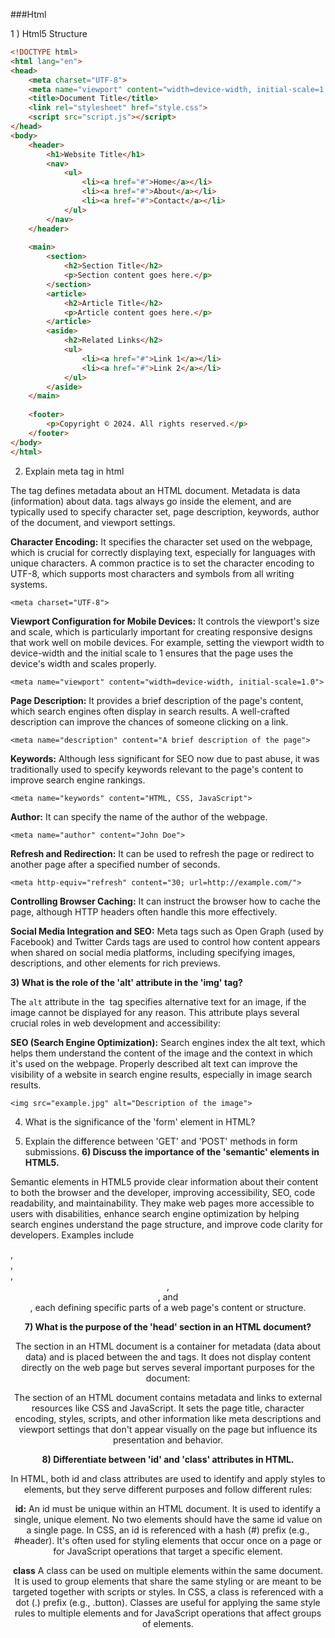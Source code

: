 ###Html

1 ) Html5 Structure

```html
<!DOCTYPE html>
<html lang="en">
<head>
    <meta charset="UTF-8">
    <meta name="viewport" content="width=device-width, initial-scale=1.0">
    <title>Document Title</title>
    <link rel="stylesheet" href="style.css">
    <script src="script.js"></script>
</head>
<body>
    <header>
        <h1>Website Title</h1>
        <nav>
            <ul>
                <li><a href="#">Home</a></li>
                <li><a href="#">About</a></li>
                <li><a href="#">Contact</a></li>
            </ul>
        </nav>
    </header>
    
    <main>
        <section>
            <h2>Section Title</h2>
            <p>Section content goes here.</p>
        </section>
        <article>
            <h2>Article Title</h2>
            <p>Article content goes here.</p>
        </article>
        <aside>
            <h2>Related Links</h2>
            <ul>
                <li><a href="#">Link 1</a></li>
                <li><a href="#">Link 2</a></li>
            </ul>
        </aside>
    </main>
    
    <footer>
        <p>Copyright © 2024. All rights reserved.</p>
    </footer>
</body>
</html>

```

2) Explain meta tag in html

The <meta> tag defines metadata about an HTML document. Metadata is data (information) about data. <meta> tags always go inside the <head> element, and are typically used to specify character set, page description, keywords, author of the document, and viewport settings.



**Character Encoding:** It specifies the character set used on the webpage, which is crucial for correctly displaying text, especially for languages with unique characters. A common practice is to set the character encoding to UTF-8, which supports most characters and symbols from all writing systems.


`<meta charset="UTF-8">`

**Viewport Configuration for Mobile Devices:** It controls the viewport's size and scale, which is particularly important for creating responsive designs that work well on mobile devices. For example, setting the viewport width to device-width and the initial scale to 1 ensures that the page uses the device's width and scales properly.


`<meta name="viewport" content="width=device-width, initial-scale=1.0">`

**Page Description:** It provides a brief description of the page's content, which search engines often display in search results. A well-crafted description can improve the chances of someone clicking on a link.


`<meta name="description" content="A brief description of the page">`

**Keywords:** Although less significant for SEO now due to past abuse, it was traditionally used to specify keywords relevant to the page's content to improve search engine rankings.


`<meta name="keywords" content="HTML, CSS, JavaScript">`

**Author:** It can specify the name of the author of the webpage.


`<meta name="author" content="John Doe">`

**Refresh and Redirection:** It can be used to refresh the page or redirect to another page after a specified number of seconds.


`<meta http-equiv="refresh" content="30; url=http://example.com/">`

**Controlling Browser Caching:** It can instruct the browser how to cache the page, although HTTP headers often handle this more effectively.

**Social Media Integration and SEO:** Meta tags such as Open Graph (used by Facebook) and Twitter Cards tags are used to control how content appears when shared on social media platforms, including specifying images, descriptions, and other elements for rich previews.


**3)  What is the role of the 'alt' attribute in the 'img' tag?**

The `alt` attribute in the <img> tag specifies alternative text for an image, if the image cannot be displayed for any reason. This attribute plays several crucial roles in web development and accessibility:

**SEO (Search Engine Optimization):** Search engines index the alt text, which helps them understand the content of the image and the context in which it's used on the webpage. Properly described alt text can improve the visibility of a website in search engine results, especially in image search results.

`<img src="example.jpg" alt="Description of the image">`


4) What is the significance of the 'form' element in HTML?

5) Explain the difference between 'GET' and 'POST' methods in form submissions.
**6) Discuss the importance of the 'semantic' elements in HTML5.**


Semantic elements in HTML5 provide clear information about their content to both the browser and the developer, improving accessibility, SEO, code readability, and maintainability. They make web pages more accessible to users with disabilities, enhance search engine optimization by helping search engines understand the page structure, and improve code clarity for developers. Examples include <article>, <aside>, <footer>, <header>, <nav>, and <section>, each defining specific parts of a web page's content or structure.

**7) What is the purpose of the 'head' section in an HTML document?**

The <head> section in an HTML document is a container for metadata (data about data) and is placed between the <html> and <body> tags. It does not display content directly on the web page but serves several important purposes for the document:

The <head> section of an HTML document contains metadata and links to external resources like CSS and JavaScript. It sets the page title, character encoding, styles, scripts, and other information like meta descriptions and viewport settings that don't appear visually on the page but influence its presentation and behavior.

**8) Differentiate between 'id' and 'class' attributes in HTML.**


In HTML, both id and class attributes are used to identify and apply styles to elements, but they serve different purposes and follow different rules:

**id:** An id must be unique within an HTML document. It is used to identify a single, unique element. No two elements should have the same id value on a single page. In CSS, an id is referenced with a hash (#) prefix (e.g., #header). It's often used for styling elements that occur once on a page or for JavaScript operations that target a specific element.

**class**  A class can be used on multiple elements within the same document. It is used to group elements that share the same styling or are meant to be targeted together with scripts or styles. In CSS, a class is referenced with a dot (.) prefix (e.g., .button). Classes are useful for applying the same style rules to multiple elements and for JavaScript operations that affect groups of elements.







